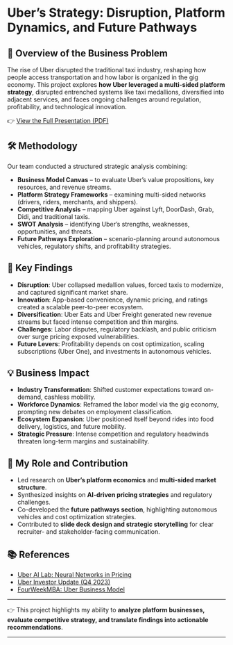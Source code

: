 # Uber’s Strategy: Disruption, Platform Dynamics, and Future Pathways

## 📌 Overview of the Business Problem

The rise of Uber disrupted the traditional taxi industry, reshaping how people access transportation and how labor is organized in the gig economy. This project explores **how Uber leveraged a multi-sided platform strategy**, disrupted entrenched systems like taxi medallions, diversified into adjacent services, and faces ongoing challenges around regulation, profitability, and technological innovation.

👉 [View the Full Presentation (PDF)](https://github.com/abdxxll/Project-Portfolio/blob/main/Project3_Uber's%20Business%20Strategy/uber.pptx.pdf)


## 🛠 Methodology

Our team conducted a structured strategic analysis combining:

* **Business Model Canvas** – to evaluate Uber’s value propositions, key resources, and revenue streams.
* **Platform Strategy Frameworks** – examining multi-sided networks (drivers, riders, merchants, and shippers).
* **Competitive Analysis** – mapping Uber against Lyft, DoorDash, Grab, Didi, and traditional taxis.
* **SWOT Analysis** – identifying Uber’s strengths, weaknesses, opportunities, and threats.
* **Future Pathways Exploration** – scenario-planning around autonomous vehicles, regulatory shifts, and profitability strategies.

## 🔑 Key Findings

* **Disruption**: Uber collapsed medallion values, forced taxis to modernize, and captured significant market share.
* **Innovation**: App-based convenience, dynamic pricing, and ratings created a scalable peer-to-peer ecosystem.
* **Diversification**: Uber Eats and Uber Freight generated new revenue streams but faced intense competition and thin margins.
* **Challenges**: Labor disputes, regulatory backlash, and public criticism over surge pricing exposed vulnerabilities.
* **Future Levers**: Profitability depends on cost optimization, scaling subscriptions (Uber One), and investments in autonomous vehicles.

## 💡 Business Impact

* **Industry Transformation**: Shifted customer expectations toward on-demand, cashless mobility.
* **Workforce Dynamics**: Reframed the labor model via the gig economy, prompting new debates on employment classification.
* **Ecosystem Expansion**: Uber positioned itself beyond rides into food delivery, logistics, and future mobility.
* **Strategic Pressure**: Intense competition and regulatory headwinds threaten long-term margins and sustainability.

## 🙋 My Role and Contribution

* Led research on **Uber’s platform economics** and **multi-sided market structure**.
* Synthesized insights on **AI-driven pricing strategies** and regulatory challenges.
* Co-developed the **future pathways section**, highlighting autonomous vehicles and cost optimization strategies.
* Contributed to **slide deck design and strategic storytelling** for clear recruiter- and stakeholder-facing communication.

## 📚 References

* [Uber AI Lab: Neural Networks in Pricing](https://www.uber.com/blog/neural-networks)
* [Uber Investor Update (Q4 2023)](https://s23.q4cdn.com/407969754/files/doc_financials/2024/sr/uber-investor-update.pdf)
* [FourWeekMBA: Uber Business Model](https://fourweekmba.com/uber-business-model/)

---

👉 This project highlights my ability to **analyze platform businesses, evaluate competitive strategy, and translate findings into actionable recommendations**.

---
